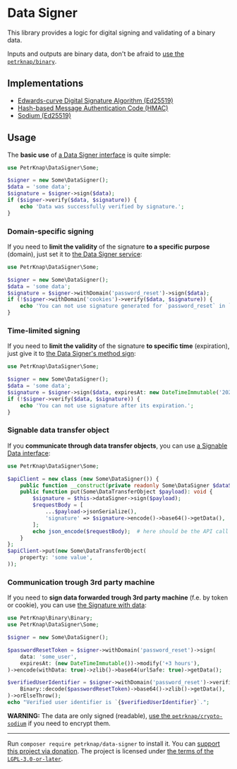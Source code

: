 # Data Signer

This library provides a logic for digital signing and validating of a binary data.

Inputs and outputs are binary data, don't be afraid to [use the `petrknap/binary`](https://github.com/petrknap/php-binary).


## Implementations

- [Edwards-curve Digital Signature Algorithm (Ed25519)](./src/Ed25519DataSigner.php)
- [Hash-based Message Authentication Code (HMAC)](./src/HmacDataSigner.php)
- [Sodium (Ed25519)](./src/SodiumDataSigner.php)


## Usage

The **basic use** of [a Data Signer interface](./src/DataSignerInterface.php) is quite simple:
```php
use PetrKnap\DataSigner\Some;

$signer = new Some\DataSigner();
$data = 'some data';
$signature = $signer->sign($data);
if ($signer->verify($data, $signature)) {
    echo 'Data was successfully verified by signature.';
}
```

### Domain-specific signing

If you need to **limit the validity** of the signature **to a specific purpose** (domain), just set it to [the Data Signer service](./src/DataSigner.php):
```php
use PetrKnap\DataSigner\Some;

$signer = new Some\DataSigner();
$data = 'some data';
$signature = $signer->withDomain('password_reset')->sign($data);
if (!$signer->withDomain('cookies')->verify($data, $signature)) {
    echo 'You can not use signature generated for `password_reset` in `cookies`.';
}
```

### Time-limited signing

If you need to **limit the validity** of the signature **to specific time** (expiration), just give it to [the Data Signer's method sign](./src/DataSigner.php):
```php
use PetrKnap\DataSigner\Some;

$signer = new Some\DataSigner();
$data = 'some data';
$signature = $signer->sign($data, expiresAt: new DateTimeImmutable('2025-04-05 09:40:53+02:00'));
if (!$signer->verify($data, $signature)) {
    echo 'You can not use signature after its expiration.';
}
```

### Signable data transfer object

If you **communicate through data transfer objects**, you can use [a Signable Data interface](./src/SignableDataInterface.php):
```php
use PetrKnap\DataSigner\Some;

$apiClient = new class (new Some\DataSigner()) {
    public function __construct(private readonly Some\DataSigner $dataSigner) {}
    public function put(Some\DataTransferObject $payload): void {
        $signature = $this->dataSigner->sign($payload);
        $requestBody = [
            ...$payload->jsonSerialize(),
            'signature' => $signature->encode()->base64()->getData(),
        ];
        echo json_encode($requestBody);  # here should be the API call
    }
};
$apiClient->put(new Some\DataTransferObject(
    property: 'some value',
));
```

### Communication trough 3rd party machine

If you need to **sign data forwarded trough 3rd party machine** (f.e. by token or cookie), you can use [the Signature with data](./src/Signature.php):
```php
use PetrKnap\Binary\Binary;
use PetrKnap\DataSigner\Some;

$signer = new Some\DataSigner();

$passwordResetToken = $signer->withDomain('password_reset')->sign(
    data: 'some_user',
    expiresAt: (new DateTimeImmutable())->modify('+3 hours'),
)->encode(withData: true)->zlib()->base64(urlSafe: true)->getData();

$verifiedUserIdentifier = $signer->withDomain('password_reset')->verified(
    Binary::decode($passwordResetToken)->base64()->zlib()->getData(),
)->orElseThrow();
echo "Verified user identifier is `{$verifiedUserIdentifier}`.";
```

**WARNING:** The data are only signed (readable), [use the `petrknap/crypto-sodium`](https://github.com/petrknap/php-crypto-sodium) if you need to encrypt them.


---

Run `composer require petrknap/data-signer` to install it.
You can [support this project via donation](https://petrknap.github.io/donate.html).
The project is licensed under [the terms of the `LGPL-3.0-or-later`](./COPYING.LESSER).
